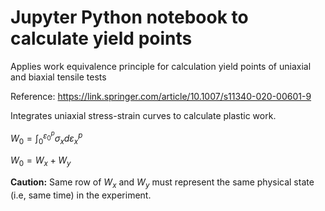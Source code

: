 # Jupyter Python notebook to calculate yield points

Applies work equivalence principle for calculation yield points of uniaxial and biaxial tensile tests

Reference: https://link.springer.com/article/10.1007/s11340-020-00601-9

Integrates uniaxial stress-strain curves to calculate plastic work.

$W_0 = \int_0^{\varepsilon_0^p} \sigma_x d\varepsilon_x^p$

$W_0 = W_x + W_y$

**Caution:** Same row of $W_x$ and $W_y$ must represent the same physical state (i.e, same time) in the experiment.
